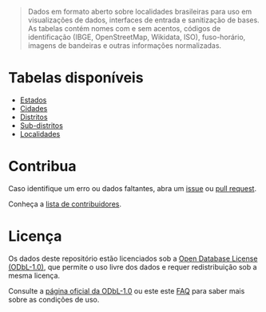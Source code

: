 >  Dados em formato aberto sobre localidades brasileiras para uso em visualizações de dados, interfaces de entrada e sanitização de bases. As tabelas contém nomes com e sem acentos, códigos de identificação (IBGE, OpenStreetMap, Wikidata, ISO), fuso-horário, imagens de bandeiras e outras informações normalizadas.

# Tabelas disponíveis

- [Estados](data/states.csv)
- [Cidades](data/cities.csv)
- [Distritos](data/districts.csv)
- [Sub-distritos](data/subdistricts.csv)
- [Localidades](data/localities.csv)

# Contribua

Caso identifique um erro ou dados faltantes, abra um [issue](issues) ou [pull request](https://help.github.com/articles/about-pull-requests).

Conheça a [lista de contribuidores](graphs/contributors).

# Licença

Os dados deste repositório estão licenciados sob a [Open Database License (ODbL-1.0)](LICENSE), que permite o uso livre dos dados e requer redistribuição sob a mesma licença.

Consulte a [página oficial da ODbL-1.0](https://opendatacommons.org/licenses/odbl/) ou este este [FAQ](http://wiki.openstreetmap.org/wiki/Legal_FAQ/CC-BY-SA_Archive#What.27s_this_about_a_licence_change.3F) para saber mais sobre as condições de uso.
